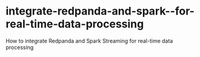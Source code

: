 # integrate-redpanda-and-spark--for-real-time-data-processing

How to integrate Redpanda and Spark Streaming for real-time data processing
